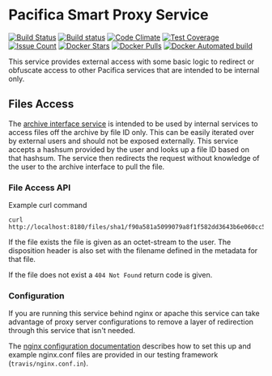 # Pacifica Smart Proxy Service
[![Build Status](https://travis-ci.org/pacifica/pacifica-proxy.svg?branch=master)](https://travis-ci.org/pacifica/pacifica-proxy)
[![Build status](https://ci.appveyor.com/api/projects/status/b57r43intftb1fu9?svg=true)](https://ci.appveyor.com/project/dmlb2000/pacifica-proxy)
[![Code Climate](https://codeclimate.com/github/pacifica/pacifica-proxy/badges/gpa.svg)](https://codeclimate.com/github/pacifica/pacifica-proxy)
[![Test Coverage](https://codeclimate.com/github/pacifica/pacifica-proxy/badges/coverage.svg)](https://codeclimate.com/github/pacifica/pacifica-proxy/coverage)
[![Issue Count](https://codeclimate.com/github/pacifica/pacifica-proxy/badges/issue_count.svg)](https://codeclimate.com/github/pacifica/pacifica-proxy)
[![Docker Stars](https://img.shields.io/docker/stars/pacifica/proxy.svg?maxAge=2592000)](https://cloud.docker.com/swarm/pacifica/repository/docker/pacifica/proxy/general)
[![Docker Pulls](https://img.shields.io/docker/pulls/pacifica/proxy.svg?maxAge=2592000)](https://cloud.docker.com/swarm/pacifica/repository/docker/pacifica/proxy/general)
[![Docker Automated build](https://img.shields.io/docker/automated/pacifica/proxy.svg?maxAge=2592000)](https://cloud.docker.com/swarm/pacifica/repository/docker/pacifica/proxy/builds)

This service provides external access with some basic logic to redirect or
obfuscate access to other Pacifica services that are intended to be internal
only.

## Files Access

The [archive interface service](https://github.com/pacifica/pacifica-archiveinterface)
is intended to be used by internal services to access files off the archive by
file ID only. This can be easily iterated over by external users and should not
be exposed externally. This service accepts a hashsum provided by the user and
looks up a file ID based on that hashsum. The service then redirects the request
without knowledge of the user to the archive interface to pull the file.

### File Access API

Example curl command
```
curl http://localhost:8180/files/sha1/f90a581a5099079a8f1f582dd3643b6e060cc551
```

If the file exists the file is given as an octet-stream to the user. The
disposition header is also set with the filename defined in the metadata for
that file.

If the file does not exist a `404 Not Found` return code is given.

### Configuration

If you are running this service behind nginx or apache this service can take
advantage of proxy server configurations to remove a layer of redirection
through this service that isn't needed.

The [nginx configuration documentation](https://www.nginx.com/resources/wiki/start/topics/examples/x-accel/)
describes how to set this up and example nginx.conf files are provided in our
testing framework (`travis/nginx.conf.in`).
